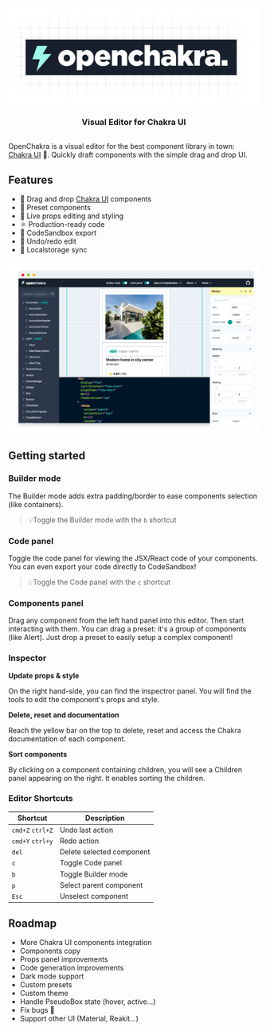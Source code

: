 <div align="center" style="display:flex;flex-direction:column;">
  <a href="https://openchakra.app">
    <img src="./public/images/github-banner.png" alt="Openchakra: Visual editor for Chakra UI." />
  </a>
  <h3>Visual Editor for Chakra UI</h3>
</div>

OpenChakra is a visual editor for the best component library in town: [Chakra UI](https://chakra-ui.com) 🤗. Quickly draft components with the simple drag and drop UI.

## Features

- 🎨 Drag and drop [Chakra UI](https://chakra-ui.com/getting-started) components
- 💅 Preset components
- 👀 Live props editing and styling
- ⚛️ Production-ready code
- 🎈 CodeSandbox export
- 🔮 Undo/redo edit
- 💽 Localstorage sync

[![Screenshot](./public/images/screenshot.png)](https://openchakra.app)

## Getting started

### Builder mode

The Builder mode adds extra padding/border to ease components selection (like containers).

> 💡Toggle the Builder mode with the `b` shortcut

### Code panel

Toggle the code panel for viewing the JSX/React code of your components. You can even export your code directly to CodeSandbox!

> 💡Toggle the Code panel with the `c` shortcut

### Components panel

Drag any component from the left hand panel into this editor. Then start interacting with them.
You can drag a preset: it's a group of components (like Alert). Just drop a preset to easily setup a complex component!

### Inspector

**Update props & style**

On the right hand-side, you can find the inspectror panel. You will find the tools to edit the component's props and style.

**Delete, reset and documentation**

Reach the yellow bar on the top to delete, reset and access the Chakra documentation of each component.

**Sort components**

By clicking on a component containing children, you will see a Children panel appearing on the right. It enables sorting the children.

### Editor Shortcuts

| Shortcut         | Description               |
| ---------------- | ------------------------- |
| `cmd+Z` `ctrl+Z` | Undo last action          |
| `cmd+Y` `ctrl+y` | Redo action               |
| `del`            | Delete selected component |
| `c`              | Toggle Code panel         |
| `b`              | Toggle Builder mode       |
| `p`              | Select parent component   |
| `Esc`            | Unselect component        |

## Roadmap

- More Chakra UI components integration
- Components copy
- Props panel improvements
- Code generation improvements
- Dark mode support
- Custom presets
- Custom theme
- Handle PseudoBox state (hover, active…)
- Fix bugs 🧨
- Support other UI (Material, Reakit...)
